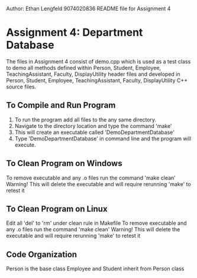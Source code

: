 Author: Ethan Lengfeld 9074020836
README file for Assignment 4


# Assignment 4: Department Database
The files in Assignment 4 consist of demo.cpp which is used as a test class to demo all methods defined
within Person, Student, Employee, TeachingAssistant, Faculty, DisplayUtility header files and developed in Person, Student, Employee, TeachingAssistant, Faculty, DisplayUtility C++ source files.

## To Compile and Run Program
1. To run the program add all files to the any same directory.
2. Navigate to the directory location and type the command 'make'
3. This will create an executable called 'DemoDepartmentDatabase'
4. Type 'DemoDepartmentDatabase' in command line and the program will execute.


## To Clean Program on Windows
To remove executable and any .o files run the command 'make clean'
Warning! This will delete the executable and will require rerunning 'make' to retest it

## To Clean Program on Linux
Edit all 'del' to 'rm' under clean rule in Makefile
To remove executable and any .o files run the command 'make clean'
Warning! This will delete the executable and will require rerunning 'make' to retest it

## Code Organization
Person is the base class
Employee and Student inherit from Person class